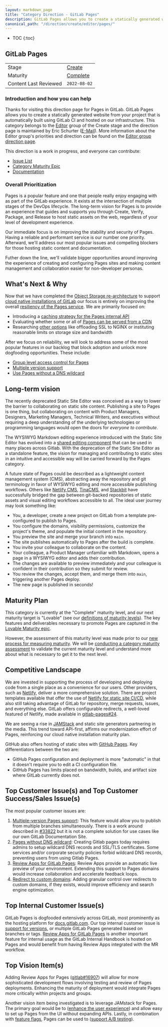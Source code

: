 ```yaml
---
layout: markdown_page
title: "Category Direction - GitLab Pages"
description: GitLab Pages allows you to create a statically generated website from your project that is automatically built using GitLab CI and hosted on our infrastructure.
canonical_path: "/direction/create/editor/pages/"
---
```


- TOC
{:toc}

## GitLab Pages

| | |
| --- | --- |
| Stage | [Create](/direction/dev/#create) |
| Maturity | [Complete](/direction/maturity/) |
| Content Last Reviewed | `2022-08-02` |

### Introduction and how you can help

Thanks for visiting this direction page for Pages in GitLab. GitLab Pages allows you to create a statically generated website from your project that is automatically built using GitLab CI and hosted on our infrastructure. This category belongs to the [Editor](/handbook/product/categories/#editor-group) group of the Create stage and the direction page is maintained by Eric Schurter ([E-Mail](mailto:eschurter@gitlab.com)). More information about the Editor group's priorities and direction can be found on the [Editor group direction page](/direction/create/editor/).

This direction is a work in progress, and everyone can contribute:

- [Issue List](https://gitlab.com/groups/gitlab-org/-/issues?scope=all&utf8=%E2%9C%93&state=opened&label_name[]=Category%3APages)
- [Category Maturity Epic](https://gitlab.com/groups/gitlab-org/-/epics/7766)
- [Documentation](https://docs.gitlab.com/ee/user/project/pages/) 

### Overall Prioritization

Pages is a popular feature and one that people really enjoy engaging with as part of the GitLab experience. It exists at the intersection of multiple stages of the DevOps lifecycle. The long-term vision for Pages is to provide an experience that guides and supports you through Create, Verify, Package, and Release to host static assets on the web, regardless of your level of development experience. 

Our immediate focus is on improving the stability and security of Pages. Having a reliable and performant service is our number one priority. Afterward, we'll address our most popular issues and compelling blockers for those hosting static content and documentation.

Futher down the line, we'll validate bigger opportunities around improving the experience of creating and configuring Pages sites and making content management and collaboration easier for non-developer personas.

## What's Next & Why

Now that we have completed the [Object Storage re-architecture](https://gitlab.com/groups/gitlab-org/-/epics/3901) to support [cloud native installations of GitLab](https://gitlab.com/gitlab-org/gitlab/issues/39586) our focus is entirely on improving the overall [resiliency of the Pages service](https://gitlab.com/groups/gitlab-org/-/epics/6729). We are primarily focused on: 

- Introducing a [caching strategy for the Pages internal API](https://gitlab.com/groups/gitlab-org/-/epics/7920)
- Evaluating whether some or all of [Pages can be served from a CDN](https://gitlab.com/groups/gitlab-org/-/epics/6757)
- Researching [other options](https://gitlab.com/groups/gitlab-org/-/epics/6729) like offloading SSL to NGINX or instituting reasonable limits on storage size and bandwidth

After we focus on reliability, we will look to address some of the most popular features in our backlog that block adoption and unlock more dogfooding opportunities. These include: 

- [Group level access control for Pages](https://gitlab.com/gitlab-org/gitlab/-/issues/254962)
- [Multiple version support](https://gitlab.com/gitlab-org/gitlab/-/issues/16208)
- [Use Pages without a DNS wildcard](https://gitlab.com/gitlab-org/gitlab/-/issues/17584)

## Long-term vision

The recently deprecated Static Site Editor was conceived as a way to lower the barrier to collaborating on static site content. Publishing a site to Pages is one thing, but collaborating on content with Product Managers, Designers, Marketing Managers, Technical Writers, and executives without requiring a deep understanding of the underlying technologies or programming languages would open the doors for _everyone to contribute_.

The WYSIWYG Markdown editing experience introduced with the Static Site Editor has evolved into a [shared editing component](/direction/create/editor/content_editor/) that can be used in many places across Gitlab. With the deprecation of the Static Site Editor as a standalone feature, the vision for managing and contributing to static sites in an intuitive and accessible way will be carried forward by the Pages category. 

A future state of Pages could be described as a lightweight content management system (CMS), abstracting away the repository and git terminology in favor of WYSIWYG editing and more accessible publishing workflows. Others like [Netlify CMS](https://www.netlifycms.org/), [TinaCMS](https://tina.io/), and [Stackbit](https://www.stackbit.com/) have successfully bridged the gap between git-backed repositories of static assets and visual editing workflows accessible to all. The ideal user journey may look something like: 

- You, a developer, create a new project on GitLab from a template pre-configured to publish to Pages.
- You configure the domains, visibility permissions, customize the project's theme, and populate the initial content in the repository.
- You preview the site and merge your branch into `main`.
- The site publishes automatically to Pages after the build is complete.
- You invite your colleague to collaborate on the content.
- Your colleague, a Product Manager unfamiliar with Markdown, opens a page in a WYSIWYG editor and adds their contribution.
- The changes are available to preview immediately and your colleague is confident in their contribution so they submit for review.
- You review the changes, accept them, and merge them into `main`, triggering another Pages deploy. 
- The new page is published in seconds!

## Maturity Plan

This category is currently at the "Complete" maturity level, and our next maturity target is "Lovable" (see our [definitions of maturity levels](/direction/maturity/)). The key features and deliverables necessary to promote Pages are captured in the [Lovable Maturity epic](https://gitlab.com/groups/gitlab-org/-/epics/8511).

However, the assessment of this maturity level was made prior to our [new process for measuring maturity](/handbook/product/ux/category-maturity-scorecards/). We will be [conducting a category maturity assessment](https://gitlab.com/gitlab-org/gitlab/-/issues/360965) to validate the current maturity level and understand more about what is necessary to get it to the next level. 

## Competitive Landscape

We are invested in supporting the process of developing and deploying code from a single place as a convenience for our users. Other providers, such as [Netlify](https://www.netlify.com/), deliver a more comprehensive solution. There are project templates available that offer the use of [Netlify for static site CI/CD](https://gitlab.com/pages?filter=netlify), while also still taking advantage of GitLab for repository, merge requests, issues, and everything else. GitLab offers configurable redirects, a well-loved featured of Netlify, made available in [gitlab-pages#24](https://gitlab.com/gitlab-org/gitlab-pages/-/issues/24).

We are seeing a rise in [JAMStack](https://jamstack.org/) and static site generators partnering in the media. This trend toward API-first, affirms our modernization effort of Pages, reinforcing our cloud native installation maturity plan. 

GitHub also offers hosting of static sites with [GitHub Pages](https://pages.github.com/). Key differentiators between the two are: 

- GitHub Pages configuration and deployment is more "automatic" in that it doesn't require you to edit a CI configuration file.
- GitHub Pages has limits placed on bandwidth, builds, and artifact size where GitLab currently does not.

## Top Customer Issue(s) and Top Customer Success/Sales Issue(s)

The most popular customer issues are:

1. [Multiple-version Pages support](https://gitlab.com/gitlab-org/gitlab/issues/16208): This feature would allow you to publish from multiple branches simultaneously. There is a work around described in [#33822](https://gitlab.com/gitlab-org/gitlab/-/issues/33822) but it is not a complete solution for use cases like our own GitLab Documentation Site.
1. [Pages without DNS wildcard](https://gitlab.com/gitlab-org/gitlab/issues/17584): Creating Gitlab pages today requires admins to setup wildcard DNS records and SSL/TLS certificates. Some services and/or corporate security policies forbid wildcard DNS records, preventing users from using Gitlab Pages.
1. [Review Apps for GitLab Pages](https://gitlab.com/gitlab-org/gitlab/-/issues/16907): Review Apps provide an automatic live preview of your environment. Extending this support to Pages domains would increase collaboration and accelerate feedback loops.
1. [Redirect to custom domains](https://gitlab.com/gitlab-org/gitlab/-/issues/14243): Adding granular control over redirects to custom domains, if they exists, would improve efficiency and search engine optimization.

## Top Internal Customer Issue(s)

GitLab Pages is dogfooded extensively across GitLab, most prominently as the hosting platform for [docs.gitlab.com](https://docs.gitlab.com). Our top internal customer issue is [support for versions](https://gitlab.com/gitlab-org/gitlab/issues/16208), or multiple GitLab Pages generated based on branches or tags. [Review Apps for GitLab Pages](https://gitlab.com/gitlab-org/gitlab/-/issues/16907) is another important feature for internal usage as the GitLab Internal Handbook is hosted on Pages and would benefit from having Review Apps integrated with the MR workflow.

## Top Vision Item(s)

Adding Review Apps for Pages ([gitlab#16907](https://gitlab.com/gitlab-org/gitlab/issues/16907)) will allow for more sophisticated development flows involving testing and review of Pages deployments. Enhancing the maturity of deployment would integrate Pages more critically within projects and groups. 

Another vision item being investigated is to leverage JAMstack for Pages. The primary goal would be to ([enhance the user experience](https://gitlab.com/groups/gitlab-org/-/epics/2179)) and allow easy to set up Pages from the UI without expanding APIs. Lastly, in combination with [feature flags](/direction/release/feature_flags/), Pages can be used to ([support A/B testing](https://gitlab.com/gitlab-org/gitlab/issues/14122)). 
